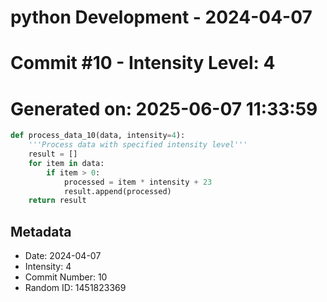 ﻿# python Development - 2024-04-07
# Commit #10 - Intensity Level: 4
# Generated on: 2025-06-07 11:33:59
```python
def process_data_10(data, intensity=4):
    '''Process data with specified intensity level'''
    result = []
    for item in data:
        if item > 0:
            processed = item * intensity + 23
            result.append(processed)
    return result
```
## Metadata
- Date: 2024-04-07
- Intensity: 4
- Commit Number: 10
- Random ID: 1451823369

